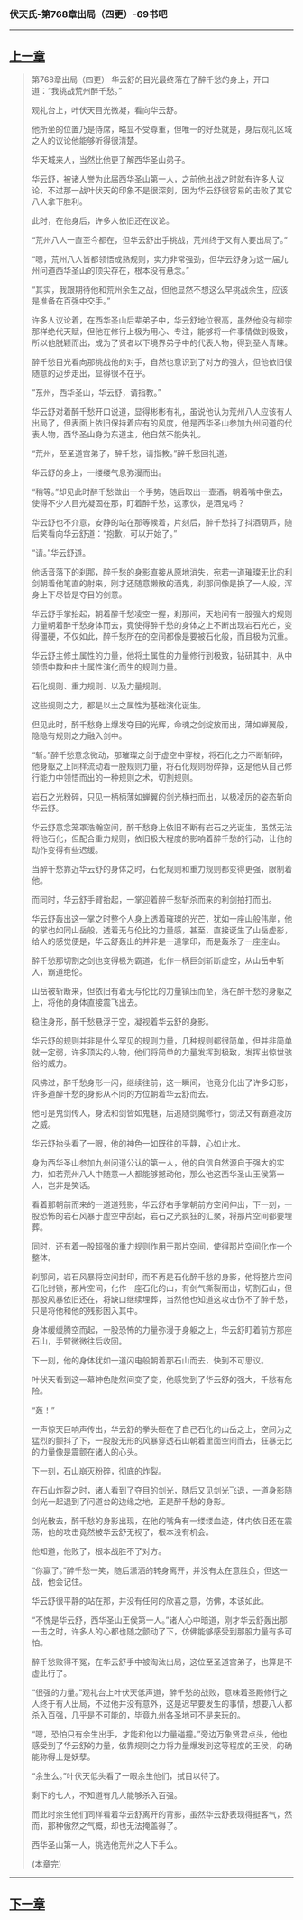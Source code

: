 ### 伏天氏-第768章出局（四更）-69书吧

--------
[上一章](./b5aca1b2ebd61361ab6657d3b1292860.md)
--------


>
>
>
>第768章出局（四更）
>华云舒的目光最终落在了醉千愁的身上，开口道：“我挑战荒州醉千愁。”
>
>观礼台上，叶伏天目光微凝，看向华云舒。
>
>他所坐的位置乃是侍席，略显不受尊重，但唯一的好处就是，身后观礼区域之人的议论他能够听得很清楚。
>
>华天城来人，当然比他更了解西华圣山弟子。
>
>华云舒，被诸人誉为此届西华圣山第一人，之前他出战之时就有许多人议论，不过那一战叶伏天的印象不是很深刻，因为华云舒很容易的击败了其它八人拿下胜利。
>
>此时，在他身后，许多人依旧还在议论。
>
>“荒州八人一直至今都在，但华云舒出手挑战，荒州终于又有人要出局了。”
>
>“嗯，荒州八人皆都领悟成熟规则，实力非常强劲，但华云舒身为这一届九州问道西华圣山的顶尖存在，根本没有悬念。”
>
>“其实，我跟期待他和荒州余生之战，但他显然不想这么早挑战余生，应该是准备在百强中交手。”
>
>许多人议论着，在西华圣山后辈弟子中，华云舒地位很高，虽然他没有柳宗那样绝代天赋，但他在修行上极为用心、专注，能够将一件事情做到极致，所以他脱颖而出，成为了贤者以下境界弟子中的代表人物，得到圣人青睐。
>
>醉千愁目光看向那挑战他的对手，自然也意识到了对方的强大，但他依旧很随意的迈步走出，显得很不在乎。
>
>“东州，西华圣山，华云舒，请指教。”
>
>华云舒对着醉千愁开口说道，显得彬彬有礼，虽说他认为荒州八人应该有人出局了，但表面上依旧保持着应有的风度，他是西华圣山参加九州问道的代表人物，西华圣山身为东道主，他自然不能失礼。
>
>“荒州，至圣道宫弟子，醉千愁，请指教。”醉千愁回礼道。
>
>华云舒的身上，一缕缕气息弥漫而出。
>
>“稍等。”却见此时醉千愁做出一个手势，随后取出一壶酒，朝着嘴中倒去，使得不少人目光凝固在那，盯着醉千愁，这家伙，是酒鬼吗？
>
>华云舒也不介意，安静的站在那等候着，片刻后，醉千愁抖了抖酒葫芦，随后笑看向华云舒道：“抱歉，可以开始了。”
>
>“请。”华云舒道。
>
>他话音落下的刹那，醉千愁的身影直接从原地消失，宛若一道璀璨无比的利剑朝着他笔直的射来，刚才还随意懒散的酒鬼，刹那间像是换了一人般，浑身上下尽皆是夺目的剑意。
>
>华云舒手掌抬起，朝着醉千愁凌空一握，刹那间，天地间有一股强大的规则力量朝着醉千愁身体而去，竟使得醉千愁的身体之上不断出现岩石光芒，变得僵硬，不仅如此，醉千愁所在的空间都像是要被石化般，而且极为沉重。
>
>华云舒主修土属性的力量，他将土属性的力量修行到极致，钻研其中，从中领悟中数种由土属性演化而生的规则力量。
>
>石化规则、重力规则、以及力量规则。
>
>这些规则之力，都是以土之属性为基础演化诞生。
>
>但见此时，醉千愁身上爆发夺目的光辉，命魂之剑绽放而出，薄如蝉翼般，隐隐有规则之力融入剑中。
>
>“斩。”醉千愁意念微动，那璀璨之剑于虚空中穿梭，将石化之力不断斩碎，他身躯之上同样流动着一股规则力量，将石化规则粉碎掉，这是他从自己修行能力中领悟而出的一种规则之术，切割规则。
>
>岩石之光粉碎，只见一柄柄薄如蝉翼的剑光横扫而出，以极凌厉的姿态斩向华云舒。
>
>华云舒意念笼罩浩瀚空间，醉千愁身上依旧不断有岩石之光诞生，虽然无法将他石化，但配合重力规则，依旧极大程度的影响着醉千愁的行动，让他的动作变得有些迟缓。
>
>当醉千愁靠近华云舒的身体之时，石化规则和重力规则都变得更强，限制着他。
>
>而同时，华云舒手臂抬起，一掌迎着醉千愁斩杀而来的利剑拍打而出。
>
>华云舒轰出这一掌之时整个人身上透着璀璨的光芒，犹如一座山般伟岸，他的掌也如同山岳般，透着无与伦比的力量感，甚至，直接诞生了山岳虚影，给人的感觉便是，华云舒轰出的并非是一道掌印，而是轰杀了一座座山。
>
>醉千愁那切割之剑也变得极为霸道，化作一柄巨剑斩断虚空，从山岳中斩入，霸道绝伦。
>
>山岳被斩断来，但依旧有着无与伦比的力量镇压而至，落在醉千愁的身躯之上，将他的身体直接震飞出去。
>
>稳住身形，醉千愁悬浮于空，凝视着华云舒的身影。
>
>华云舒的规则并非是什么罕见的规则力量，几种规则都很简单，但并非简单就一定弱，许多顶尖的人物，他们将简单的力量发挥到极致，发挥出惊世骇俗的威力。
>
>风拂过，醉千愁身形一闪，继续往前，这一瞬间，他竟分化出了许多幻影，许多道醉千愁的身影从不同的方位朝着华云舒而去。
>
>他可是鬼剑传人，身法和剑皆如鬼魅，后追随剑魔修行，剑法又有霸道凌厉之威。
>
>华云舒抬头看了一眼，他的神色一如既往的平静，心如止水。
>
>身为西华圣山参加九州问道公认的第一人，他的自信自然源自于强大的实力，如若荒州八人中随意一人都能够撼动他，那么他这西华圣山王侯第一人，岂非是笑话。
>
>看着那朝前而来的一道道残影，华云舒右手掌朝前方空间伸出，下一刻，一股恐怖的岩石风暴于虚空中刮起，岩石之光疯狂的汇聚，将那片空间都要埋葬。
>
>同时，还有着一股超强的重力规则作用于那片空间，使得那片空间化作一个整体。
>
>刹那间，岩石风暴将空间封印，而不再是石化醉千愁的身影，他将整片空间石化封锁，那片空间，化作一座石化的山，有剑气撕裂而出，切割石山，但那股风暴依旧还在，将缺口继续埋葬，当然他也知道这攻击伤不了醉千愁，只是将他和他的残影困入其中。
>
>身体缓缓腾空而起，一股恐怖的力量弥漫于身躯之上，华云舒盯着前方那座石山，手臂微微往后收回。
>
>下一刻，他的身体犹如一道闪电般朝着那石山而去，快到不可思议。
>
>叶伏天看到这一幕神色陡然间变了变，他感觉到了华云舒的强大，千愁有危险。
>
>“轰！”
>
>一声惊天巨响声传出，华云舒的拳头砸在了自己石化的山岳之上，空间为之猛烈的颤抖了下，一股股无形的风暴穿透石山朝着里面空间而去，狂暴无比的力量像是震颤在诸人的心头。
>
>下一刻，石山崩灭粉碎，彻底的炸裂。
>
>在石山炸裂之时，诸人看到了夺目的剑光，随后又见剑光飞退，一道身影随剑光一起退到了问道台的边缘之地，正是醉千愁的身影。
>
>剑光散去，醉千愁的身影出现，在他的嘴角有一缕缕血迹，体内依旧还在震荡，他的攻击竟然被华云舒无视了，根本没有机会。
>
>他知道，他败了，根本战胜不了对方。
>
>“你赢了。”醉千愁一笑，随后潇洒的转身离开，并没有太在意胜负，但这一战，他会记住。
>
>华云舒很平静的站在那，并没有任何的欣喜之意，仿佛，本该如此。
>
>“不愧是华云舒，西华圣山王侯第一人。”诸人心中暗道，刚才华云舒轰出那一击之时，许多人的心都也随之颤动了下，仿佛能够感受到那股力量有多可怕。
>
>醉千愁败得不冤，在华云舒手中被淘汰出局，这位至圣道宫弟子，也算是不虚此行了。
>
>“很强的力量。”观礼台上叶伏天低声道，醉千愁的战败，意味着圣殿修行之人终于有人出局，不过他并没有意外，这是迟早要发生的事情，想要八人都杀入百强，几乎是不可能的，毕竟九州各圣地可不是来玩的。
>
>“嗯，恐怕只有余生出手，才能和他以力量碰撞。”旁边万象贤君点头，他也感受到了华云舒的力量，依靠规则之力将力量爆发到这等程度的王侯，的确能称得上是妖孽。
>
>“余生么。”叶伏天低头看了一眼余生他们，拭目以待了。
>
>剩下的七人，不知道有几人能够杀入百强。
>
>而此时余生他们同样看着华云舒离开的背影，虽然华云舒表现得挺客气，然而，那种傲然之气概，却也无法掩盖得了。
>
>西华圣山第一人，挑选他荒州之人下手么。
>
>(本章完)
>
>

--------
[下一章](./19550d9fcc36b03bfe420b71c0230cdf.md)
--------
